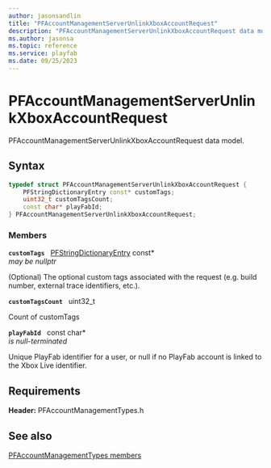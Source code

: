 ```yaml
---
author: jasonsandlin
title: "PFAccountManagementServerUnlinkXboxAccountRequest"
description: "PFAccountManagementServerUnlinkXboxAccountRequest data model."
ms.author: jasonsa
ms.topic: reference
ms.service: playfab
ms.date: 09/25/2023
---
```


# PFAccountManagementServerUnlinkXboxAccountRequest  

PFAccountManagementServerUnlinkXboxAccountRequest data model.  

## Syntax  
  
```cpp
typedef struct PFAccountManagementServerUnlinkXboxAccountRequest {  
    PFStringDictionaryEntry const* customTags;  
    uint32_t customTagsCount;  
    const char* playFabId;  
} PFAccountManagementServerUnlinkXboxAccountRequest;  
```
  
### Members  
  
**`customTags`** &nbsp; [PFStringDictionaryEntry](../../pftypes/structs/pfstringdictionaryentry.md) const*  
*may be nullptr*  
  
(Optional) The optional custom tags associated with the request (e.g. build number, external trace identifiers, etc.).
  
**`customTagsCount`** &nbsp; uint32_t  
  
Count of customTags
  
**`playFabId`** &nbsp; const char*  
*is null-terminated*  
  
Unique PlayFab identifier for a user, or null if no PlayFab account is linked to the Xbox Live identifier.
  
  
## Requirements  
  
**Header:** PFAccountManagementTypes.h
  
## See also  
[PFAccountManagementTypes members](../pfaccountmanagementtypes_members.md)  

  
  
